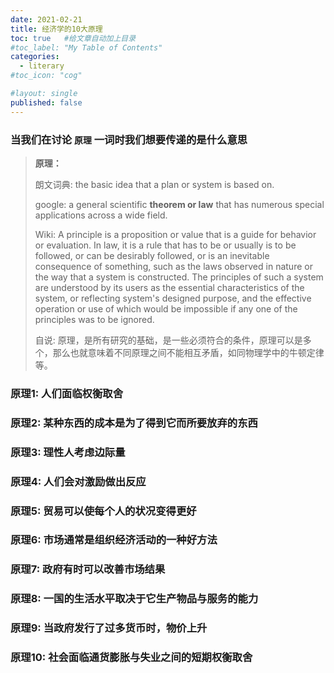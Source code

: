 ```yaml
---
date: 2021-02-21
title: 经济学的10大原理
toc: true   #给文章自动加上目录
#toc_label: "My Table of Contents"
categories:
  - literary
#toc_icon: "cog"

#layout: single
published: false
---
```

### 当我们在讨论 `原理` 一词时我们想要传递的是什么意思

> **原理：**
>
> 朗文词典: the basic idea that a plan or system is based on.
>
> google: a general scientific **theorem or law** that has numerous special applications across a wide field.
>
> Wiki: A principle is a proposition or value that is a guide for behavior or evaluation. In law, it is a rule that has to be or usually is to be followed, or can be desirably followed, or is an inevitable consequence of something, such as the laws observed in nature or the way that a system is constructed. The principles of such a system are understood by its users as the essential characteristics of the system, or reflecting system's designed purpose, and the effective operation or use of which would be impossible if any one of the principles was to be ignored.
>
> 自说: 原理，是所有研究的基础，是一些必须符合的条件，原理可以是多个，那么也就意味着不同原理之间不能相互矛盾，如同物理学中的牛顿定律等。

### 原理1: 人们面临权衡取舍

### 原理2: 某种东西的成本是为了得到它而所要放弃的东西

### 原理3: 理性人考虑边际量

### 原理4: 人们会对激励做出反应

### 原理5: 贸易可以使每个人的状况变得更好

### 原理6: 市场通常是组织经济活动的一种好方法

### 原理7: 政府有时可以改善市场结果

### 原理8: 一国的生活水平取决于它生产物品与服务的能力

### 原理9: 当政府发行了过多货币时，物价上升

### 原理10: 社会面临通货膨胀与失业之间的短期权衡取舍

